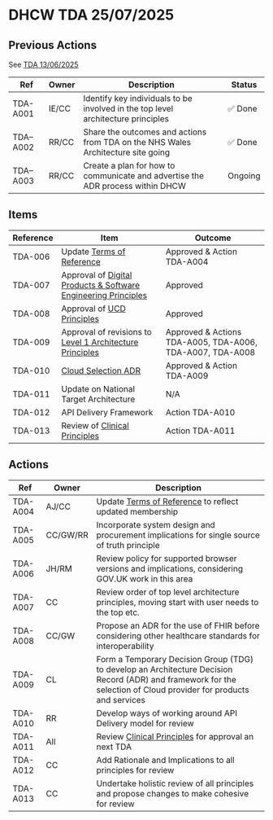 # DHCW TDA 25/07/2025

## Previous Actions

See [TDA 13/06/2025](../13-06-2025/index.md)

| Ref      | Owner | Description | Status |
| -------- | ----- | ----------- | ------ |
| TDA-A001 | IE/CC | Identify key individuals to be involved in the top level architecture principles | ✅ Done |
| TDA–A002 | RR/CC | Share the outcomes and actions from TDA on the NHS Wales Architecture site going | ✅ Done |
| TDA–A003 | RR/CC | Create a plan for how to communicate and advertise the ADR process within DHCW | Ongoing |

## Items

| Reference | Item | Outcome |
| --------- | ---- | ------- |
| TDA-006   | Update [Terms of Reference​](../../terms-of-reference/index.md) | Approved & Action TDA-A004 |
| TDA-007   | Approval of [Digital Products & Software Engineering ​Principles](../../../../principles/digital-products-and-software-engineering/index.md) | Approved |
| TDA-008   | Approval of [UCD Principles​](../../../../principles/user-centred-design/index.md) | Approved |
| TDA-009   | Approval of revisions to [Level 1 Architecture Principles​](../../../../principles/architecture-principles/index.md) | Approved & Actions TDA-A005, TDA-A006, TDA-A007, TDA-A008 |
| TDA-010   | [Cloud Selection ADR​](https://github.com/GIG-Cymru-NHS-Wales/architecture-decision-records/issues/30) | Approved & Action TDA-A009 |
| TDA-011   | Update on National Target Architecture ​| N/A |
| TDA-012   | API Delivery Framework​ | Action TDA-A010 |
| TDA-013   | Review of [Clinical Principles​](../../../../principles/clinical/index.md) | Action TDA-A011 |

## Actions

| Ref      | Owner    | Description |
| -------- | -------- | ----------- |
| TDA-A004 | AJ/CC    | Update [Terms of Reference​](../../terms-of-reference/index.md) to reflect updated membership |
| TDA-A005 | CC/GW/RR | Incorporate system design and procurement implications for single source of truth principle |
| TDA-A006 | JH/RM    | Review policy for supported browser versions and implications, considering GOV.UK work in this area |
| TDA-A007 | CC       | Review order of top level architecture principles, moving start with user needs to the top etc. |
| TDA-A008 | CC/GW    | Propose an ADR for the use of FHIR before considering other healthcare standards for interoperability |
| TDA-A009 | CL       | Form a Temporary Decision Group (TDG) to develop an Architecture Decision Record (ADR) and framework for the selection of Cloud provider for products and services |
| TDA-A010 | RR       | Develop ways of working around API Delivery model for review |
| TDA-A011 | All      | Review [Clinical Principles​](../../../../principles/clinical/index.md) for approval an next TDA |
| TDA-A012 | CC       | Add Rationale and Implications to all principles for review |
| TDA-A013 | CC       | Undertake holistic review of all principles and propose changes to make cohesive for review |
